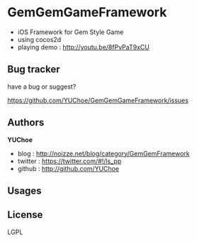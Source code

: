 GemGemGameFramework
===================

+ iOS Framework for Gem Style Game
+ using cocos2d
+ playing demo : http://youtu.be/8fPvPaT9xCU

Bug tracker
-----------

have a bug or suggest?

https://github.com/YUChoe/GemGemGameFramework/issues

Authors
-------

**YUChoe**

+ blog : http://noizze.net/blog/category/GemGemFramework
+ twitter : https://twitter.com/#!/ls_pp
+ github : http://github.com/YUChoe

Usages
---------------------


License
---------------------
LGPL